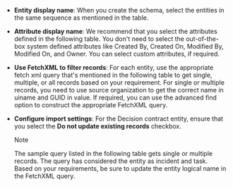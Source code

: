 - **Entity display name**: When you create the schema, select the entities in the same sequence as mentioned in the table.
- **Attribute display name**: We recommend that you select the attributes defined in the following table. You don't need to select the out-of-the-box system defined attributes like Created By, Created On, Modified By, Modified On, and Owner. You can select custom attributes, if required.
- **Use FetchXML to filter records**: For each entity, use the appropriate fetch xml query that's mentioned in the following table to get single, multiple, or all records based on your requirement. For single or multiple records, you need to use source organization to get the correct name in uiname and GUID in value. If required, you can use the advanced find option to construct the appropriate FetchXML query.
- **Configure import settings**: For the Decision contract entity, ensure that you select the **Do not update existing records** checkbox.
 
  > [!Note]
  > The sample query listed in the following table gets single or multiple records. The query has considered the entity as incident and task. Based on your requirements, be sure to update the entity logical name in the FetchXML query.
